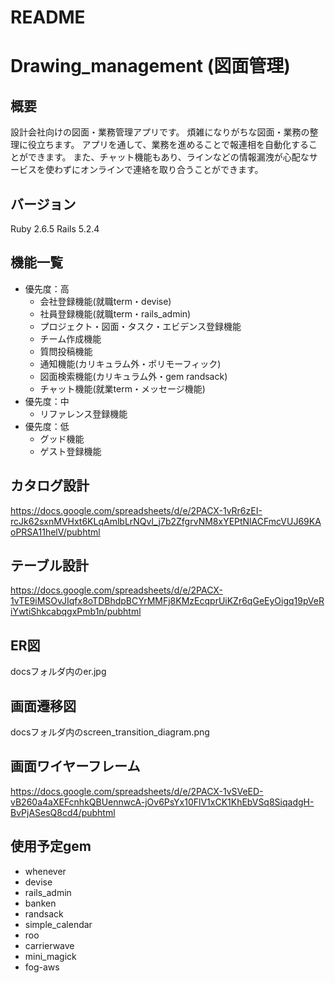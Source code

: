 # README

# Drawing_management (図面管理)

## 概要
設計会社向けの図面・業務管理アプリです。
煩雑になりがちな図面・業務の整理に役立ちます。
アプリを通して、業務を進めることで報連相を自動化することができます。
また、チャット機能もあり、ラインなどの情報漏洩が心配なサービスを使わずにオンラインで連絡を取り合うことができます。

## バージョン
Ruby 2.6.5 Rails 5.2.4

## 機能一覧
* 優先度：高
  * 会社登録機能(就職term・devise)
  * 社員登録機能(就職term・rails_admin)
  * プロジェクト・図面・タスク・エビデンス登録機能
  * チーム作成機能
  * 質問投稿機能
  * 通知機能(カリキュラム外・ポリモーフィック)
  * 図面検索機能(カリキュラム外・gem randsack)
  * チャット機能(就業term・メッセージ機能)
* 優先度：中
  * リファレンス登録機能
* 優先度：低
  * グッド機能
  * ゲスト登録機能

## カタログ設計
https://docs.google.com/spreadsheets/d/e/2PACX-1vRr6zEI-rcJk62sxnMVHxt6KLqAmlbLrNQvl_j7b2ZfgrvNM8xYEPtNlACFmcVUJ69KAoPRSA11helV/pubhtml

## テーブル設計
https://docs.google.com/spreadsheets/d/e/2PACX-1vTE9iMSOvJIqfx8oTDBhdpBCYrMMFj8KMzEcqprUiKZr6qGeEyOigq19pVeRiYwtiShkcabqgxPmb1n/pubhtml

## ER図
docsフォルダ内のer.jpg

## 画面遷移図
docsフォルダ内のscreen_transition_diagram.png

## 画面ワイヤーフレーム
https://docs.google.com/spreadsheets/d/e/2PACX-1vSVeED-vB260a4aXEFcnhkQBUennwcA-jOv6PsYx10FlV1xCK1KhEbVSq8SiqadgH-BvPjASesQ8cd4/pubhtml

## 使用予定gem
* whenever
* devise
* rails_admin
* banken
* randsack
* simple_calendar
* roo
* carrierwave
* mini_magick
* fog-aws
